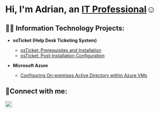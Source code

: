 <h1>Hi, I'm Adrian, an <a href="https://www.linkedin.com/in/adrian-bautista-guzman-a2a801289/">IT Professional</a>☺</h1>

<h2>👨‍💻 Information Technology Projects:</h2>

- <b>osTicket (Help Desk Ticketing System)</b>
  - [osTicket: Prerequisites and Installation](https://github.com/adrianbautista0/osticket-prereqs)
  - [osTicket: Post-Installation Configuration](https://github.com/adrianbautista0/post-install-config/blob/main/README.md)
  
- <b>Microsoft Azure</b>
  - [Configuring On-premises Active Directory within Azure VMs](https://github.com/adrianbautista0/Azure-Active-Directory)


<h2>🤳Connect with me:</h2>


[<img align="left" alt="Adrian | LinkedIn" width="22px" src="https://cdn.jsdelivr.net/npm/simple-icons@v3/icons/linkedin.svg" />][linkedin]



[linkedin]: https://www.linkedin.com/in/adrian-bautista-guzman-a2a801289/

